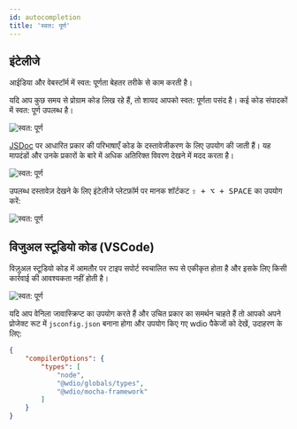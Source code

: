 ```yaml
---
id: autocompletion
title: 'स्वत: पूर्ण'
---
```


## इंटेलीजे

आईडिया और वेबस्टॉर्म में स्वत: पूर्णता बेहतर तरीके से काम करती है।

यदि आप कुछ समय से प्रोग्राम कोड लिख रहे हैं, तो शायद आपको स्वत: पूर्णता पसंद है। कई कोड संपादकों में स्वत: पूर्ण उपलब्ध है।

![स्वत: पूर्ण](/img/autocompletion/0.png)

[JSDoc](http://usejsdoc.org/) पर आधारित प्रकार की परिभाषाएँ कोड के दस्तावेजीकरण के लिए उपयोग की जाती हैं। यह मापदंडों और उनके प्रकारों के बारे में अधिक अतिरिक्त विवरण देखने में मदद करता है।

![स्वत: पूर्ण](/img/autocompletion/1.png)

उपलब्ध दस्तावेज़ देखने के लिए इंटेलीजे प्लेटफ़ॉर्म पर मानक शॉर्टकट <kbd>⇧ + ⌥ + SPACE</kbd> का उपयोग करें:

![स्वत: पूर्ण](/img/autocompletion/2.png)

## विजुअल स्टूडियो कोड (VSCode)

विज़ुअल स्टूडियो कोड में आमतौर पर टाइप सपोर्ट स्वचालित रूप से एकीकृत होता है और इसके लिए किसी कार्रवाई की आवश्यकता नहीं होती है।

![स्वत: पूर्ण](/img/autocompletion/14.png)

यदि आप वेनिला जावास्क्रिप्ट का उपयोग करते हैं और उचित प्रकार का समर्थन चाहते हैं तो आपको अपने प्रोजेक्ट रूट में `jsconfig.json` बनाना होगा और उपयोग किए गए wdio पैकेजों को देखें, उदाहरण के लिए:

```json title="jsconfig.json"
{
    "compilerOptions": {
        "types": [
            "node",
            "@wdio/globals/types",
            "@wdio/mocha-framework"
        ]
    }
}
```
